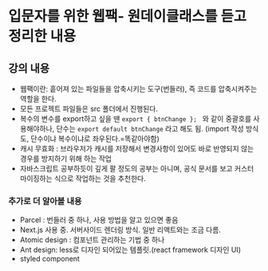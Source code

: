 # 입문자를 위한 웹팩- 원데이클래스를 듣고 정리한 내용

## 강의 내용
- 웹팩이란: 흩어져 있는 파일들을 압축시키는 도구(번들러), 즉 코드를 압축시켜주는 역할을 한다.
- 모든 프로젝트 파일들은 src 폴더에서 진행된다.
- 복수의 변수를 export하고 싶을 땐 ```export { btnChange }; ``` 와 같이 중괄호를 사용해야하나,
  단수는 ```export default btnChange``` 라고 해도 됨. (import 작성 방식도, 단수이냐 복수이냐로 좌우된다.=똑같아야함)
- 캐시 무효화 : 브라우저가 캐시를 저장해서 변경사항이 있어도 바로 반영되지 않는 경우를 방지하기 위해 하는 작업
- 자바스크립트 공부하듯이 깊게 팔 정도의 공부는 아니며, 공식 문서를 보고 커스터마이징하는 식으로 작업하는 것을 추천한다.

### 추가로 더 알아볼 내용
- Parcel : 번들러 중 하나, 사용 방법을 알고 있으면 좋음
- Next.js 사용 중. 서버사이드 렌더링 방식. 일반 리액트와는 조금 다름.
- Atomic design : 컴포넌트 관리하는 기법 중 하나
- Ant design: less로 디자인 되어있는 템플릿.(react framework 디자인 UI)
- styled component
